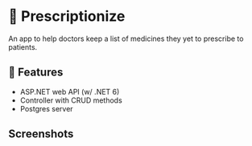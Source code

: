 # 💊 Prescriptionize

An app to help doctors keep a list of medicines they yet to prescribe to patients.

## 🎯 Features

- ASP.NET web API (w/ .NET 6)
- Controller with CRUD methods
- Postgres server

## Screenshots
